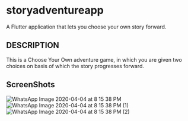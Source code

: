# storyadventureapp

A Flutter application that lets you choose your own story forward.

## DESCRIPTION

This is a Choose Your Own adventure game, in which you are given two choices on basis of which the story progresses forward.

## ScreenShots

![WhatsApp Image 2020-04-04 at 8 15 38 PM](https://user-images.githubusercontent.com/45023388/78453807-d7cc4980-76b1-11ea-8921-a70b9a2af456.jpeg)
![WhatsApp Image 2020-04-04 at 8 15 38 PM (1)](https://user-images.githubusercontent.com/45023388/78453813-dac73a00-76b1-11ea-9ad3-691651133775.jpeg)
![WhatsApp Image 2020-04-04 at 8 15 38 PM (2)](https://user-images.githubusercontent.com/45023388/78453821-def35780-76b1-11ea-8a49-89a7004eae8d.jpeg)
